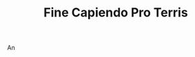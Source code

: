 ---
title: Fine Capiendo Pro Terris
letter: F
permalink: "/definitions/bld-fine-capiendo-pro-terris.html"
body: An
published_at: '2018-07-07'
source: Black's Law Dictionary 2nd Ed (1910)
layout: post
---